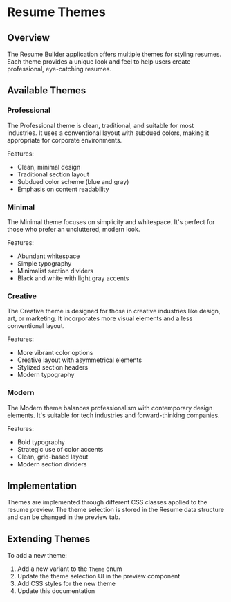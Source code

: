 # Resume Themes

## Overview

The Resume Builder application offers multiple themes for styling resumes. Each theme provides a unique look and feel to help users create professional, eye-catching resumes.

## Available Themes

### Professional

The Professional theme is clean, traditional, and suitable for most industries. It uses a conventional layout with subdued colors, making it appropriate for corporate environments.

Features:
- Clean, minimal design
- Traditional section layout
- Subdued color scheme (blue and gray)
- Emphasis on content readability

### Minimal

The Minimal theme focuses on simplicity and whitespace. It's perfect for those who prefer an uncluttered, modern look.

Features:
- Abundant whitespace
- Simple typography
- Minimalist section dividers
- Black and white with light gray accents

### Creative

The Creative theme is designed for those in creative industries like design, art, or marketing. It incorporates more visual elements and a less conventional layout.

Features:
- More vibrant color options
- Creative layout with asymmetrical elements
- Stylized section headers
- Modern typography

### Modern

The Modern theme balances professionalism with contemporary design elements. It's suitable for tech industries and forward-thinking companies.

Features:
- Bold typography
- Strategic use of color accents
- Clean, grid-based layout
- Modern section dividers

## Implementation

Themes are implemented through different CSS classes applied to the resume preview. The theme selection is stored in the Resume data structure and can be changed in the preview tab.

## Extending Themes

To add a new theme:

1. Add a new variant to the `Theme` enum
2. Update the theme selection UI in the preview component
3. Add CSS styles for the new theme
4. Update this documentation 
